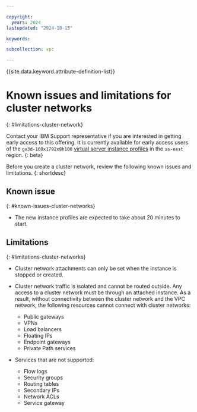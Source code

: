 ```yaml
---

copyright:
  years: 2024
lastupdated: "2024-10-15"

keywords:

subcollection: vpc

---
```


{{site.data.keyword.attribute-definition-list}}

# Known issues and limitations for cluster networks
{: #limitations-cluster-network}

Contact your IBM Support representative if you are interested in getting early access to this offering. It is currently available for early access users of the `gx3d-160x1792x8h100` [virtual server instance profiles](/docs/vpc?topic=vpc-profiles#gpu) in the `us-east` region.
{: beta}

Before you create a cluster network, review the following known issues and limitations.
{: shortdesc}

## Known issue
{: #known-issues-cluster-networks}

- The new instance profiles are expected to take about 20 minutes to start.

## Limitations
{: #limitations-cluster-networks}

- Cluster network attachments can only be set when the instance is stopped or created.
- Cluster network traffic is isolated and cannot be routed outside. Any access to a cluster network must be through an attached instance. As a result, without connectivity between the cluster network and the VPC network, the following resources cannot connect with cluster networks:
   - Public gateways
   - VPNs
   - Load balancers
   - Floating IPs
   - Endpoint gateways
   - Private Path services

- Services that are not supported:
   * Flow logs
   * Security groups
   * Routing tables
   * Secondary IPs
   * Network ACLs
   * Service gateway
